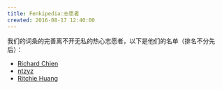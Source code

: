 ```yaml
---
title: Fenkipedia:志愿者
created: 2016-08-17 12:40:00
---
```


我们的词条的完善离不开无私的热心志愿者，以下是他们的名单（排名不分先后）：

- [Richard Chien](http://stdrc.cc/)
- [ntzyz](https://ntzyz.io/)
- [Ritchie Huang](http://ritchiehuang.cn/)
